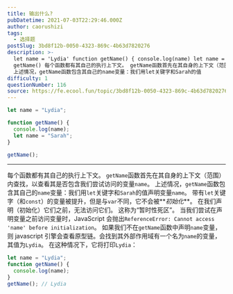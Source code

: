 ```yaml
---
title: 输出什么?
pubDatetime: 2021-07-03T22:29:46.000Z
author: caorushizi
tags:
  - 选择题
postSlug: 3bd8f12b-0050-4323-869c-4b63d7820276
description: >-
  let name = 'Lydia' function getName() { console.log(name) let name = 'Sarah' }
  getName() 每个函数都有其自己的执行上下文。 getName函数首先在其自身的上下文（范围）内查找，以查看其是否包含我们尝试访问的变量name。
  上述情况，getName函数包含其自己的name变量：我们用let关键字和Sarah的值
difficulty: 1
questionNumber: 116
source: https://fe.ecool.fun/topic/3bd8f12b-0050-4323-869c-4b63d7820276
---
```


```javascript
let name = "Lydia";

function getName() {
  console.log(name);
  let name = "Sarah";
}

getName();
```

---

每个函数都有其自己的执行上下文。 `getName`函数首先在其自身的上下文（范围）内查找，以查看其是否包含我们尝试访问的变量`name`。 上述情况，`getName`函数包含其自己的`name`变量：我们用`let`关键字和`Sarah`的值声明变量`name`。
带有`let`关键字（和`const`）的变量被提升，但是与`var`不同，它不会被**_初始化_**。 在我们声明（初始化）它们之前，无法访问它们。 这称为“暂时性死区”。 当我们尝试在声明变量之前访问变量时，JavaScript 会抛出`ReferenceError: Cannot access 'name' before initialization`。
如果我们不在`getName`函数中声明`name`变量，则 javascript 引擎会查看原型链。会找到其外部作用域有一个名为`name`的变量，其值为`Lydia`。 在这种情况下，它将打印`Lydia`：

```javascript
let name = "Lydia";
function getName() {
  console.log(name);
}
getName(); // Lydia
```
